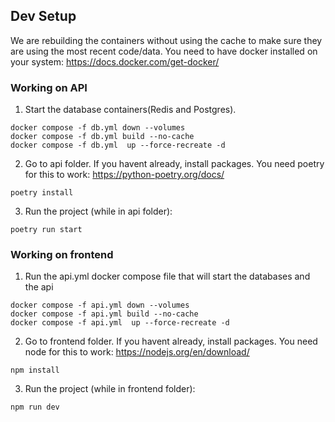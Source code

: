 ## Dev Setup
We are rebuilding the containers without using the cache to make sure they are using the most recent code/data. You need to have docker installed on your system: https://docs.docker.com/get-docker/

### Working on API

1. Start the database containers(Redis and Postgres). 
```
docker compose -f db.yml down --volumes                               
docker compose -f db.yml build --no-cache 
docker compose -f db.yml  up --force-recreate -d
```
2. Go to api folder. If you havent already, install packages. You need poetry for this to work: https://python-poetry.org/docs/
```
poetry install
```

3. Run the project (while in api folder):
```
poetry run start
```

### Working on frontend
1. Run the api.yml docker compose file that will start the databases and the api
```
docker compose -f api.yml down --volumes                               
docker compose -f api.yml build --no-cache 
docker compose -f api.yml  up --force-recreate -d
```
2. Go to frontend folder. If you havent already, install packages. You need node for this to work: https://nodejs.org/en/download/
```
npm install
```
3. Run the project (while in frontend folder):
```
npm run dev
```